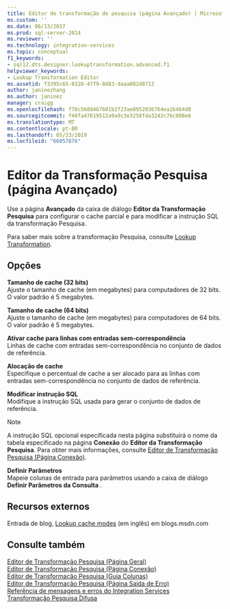 ```yaml
---
title: Editor de transformação de pesquisa (página Avançado) | Microsoft Docs
ms.custom: ''
ms.date: 06/13/2017
ms.prod: sql-server-2014
ms.reviewer: ''
ms.technology: integration-services
ms.topic: conceptual
f1_keywords:
- sql12.dts.designer.lookuptransformation.advanced.f1
helpviewer_keywords:
- Lookup Transformation Editor
ms.assetid: f3395c65-0320-47f9-8d83-daaa082d8713
author: janinezhang
ms.author: janinez
manager: craigg
ms.openlocfilehash: f78c568d467601b2f23ae8952036764ea2b464d8
ms.sourcegitcommit: f40fa47619512a9a9c3e3258fda3242c76c008e6
ms.translationtype: MT
ms.contentlocale: pt-BR
ms.lasthandoff: 05/23/2019
ms.locfileid: "66057876"
---
```

# <a name="lookup-transformation-editor-advanced-page"></a>Editor da Transformação Pesquisa (página Avançado)
  Use a página **Avançado** da caixa de diálogo **Editor da Transformação Pesquisa** para configurar o cache parcial e para modificar a instrução SQL da transformação Pesquisa.  
  
 Para saber mais sobre a transformação Pesquisa, consulte [Lookup Transformation](data-flow/transformations/lookup-transformation.md).  
  
## <a name="options"></a>Opções  
 **Tamanho de cache (32 bits)**  
 Ajuste o tamanho de cache (em megabytes) para computadores de 32 bits. O valor padrão é 5 megabytes.  
  
 **Tamanho de cache (64 bits)**  
 Ajuste o tamanho de cache (em megabytes) para computadores de 64 bits. O valor padrão é 5 megabytes.  
  
 **Ativar cache para linhas com entradas sem-correspondência**  
 Linhas de cache com entradas sem-correspondência no conjunto de dados de referência.  
  
 **Alocação de cache**  
 Especifique o percentual de cache a ser alocado para as linhas com entradas sem-correspondência no conjunto de dados de referência.  
  
 **Modificar instrução SQL**  
 Modifique a instrução SQL usada para gerar o conjunto de dados de referência.  
  
> [!NOTE]  
>  A instrução SQL opcional especificada nesta página substituirá o nome da tabela especificado na página **Conexão** do **Editor da Transformação Pesquisa**. Para obter mais informações, consulte [Editor de Transformação Pesquisa &#40;Página Conexão&#41;](../../2014/integration-services/lookup-transformation-editor-connection-page.md).  
  
 **Definir Parâmetros**  
 Mapeie colunas de entrada para parâmetros usando a caixa de diálogo **Definir Parâmetros da Consulta** .  
  
## <a name="external-resources"></a>Recursos externos  
 Entrada de blog, [Lookup cache modes](https://go.microsoft.com/fwlink/?LinkId=219518) (em inglês) em blogs.msdn.com  
  
## <a name="see-also"></a>Consulte também  
 [Editor de Transformação Pesquisa &#40;Página Geral&#41;](general-page-of-integration-services-designers-options.md)   
 [Editor de Transformação Pesquisa &#40;Página Conexão&#41;](../../2014/integration-services/lookup-transformation-editor-connection-page.md)   
 [Editor de Transformação Pesquisa &#40;Guia Colunas&#41;](../../2014/integration-services/lookup-transformation-editor-columns-page.md)   
 [Editor de Transformação Pesquisa &#40;Página Saída de Erro&#41;](../../2014/integration-services/lookup-transformation-editor-error-output-page.md)   
 [Referência de mensagens e erros do Integration Services](../../2014/integration-services/integration-services-error-and-message-reference.md)   
 [Transformação Pesquisa Difusa](data-flow/transformations/fuzzy-lookup-transformation.md)  
  
  

